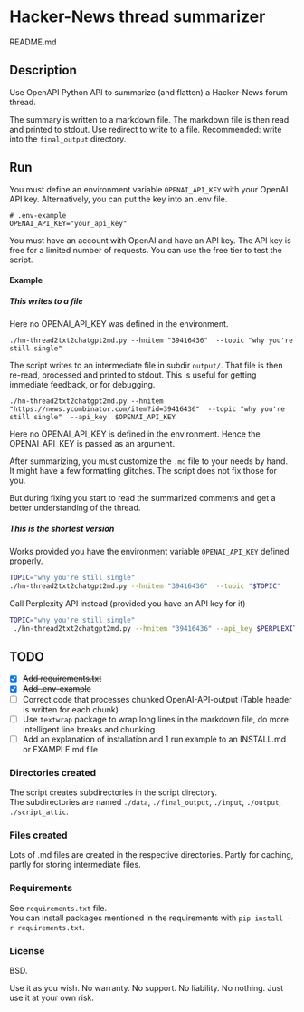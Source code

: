 <!-- markdownlint-disable MD001 -->
# Hacker-News thread summarizer

README.md

## Description

Use OpenAPI Python API to summarize (and flatten) a Hacker-News forum thread.

The summary is written to a markdown file.  The markdown file is then read and printed to stdout. Use redirect to write to a file. Recommended: write into the `final_output` directory.

## Run

You must define an environment variable `OPENAI_API_KEY` with your OpenAI API key. Alternatively, you can put the key into an .env file.

```text
# .env-example
OPENAI_API_KEY="your_api_key"
```

You must have an account with OpenAI and have an API key.  The API key is free for a limited number of requests.  You can use the free tier to test the script.

#### Example

##### This writes to a file

Here no OPENAI_API_KEY was defined in the environment.

`./hn-thread2txt2chatgpt2md.py --hnitem "39416436"  --topic "why you're still single"  `

The script writes to an intermediate file in subdir `output/`.  That file is then re-read, processed and printed to stdout.  This is useful for getting immediate feedback, or for debugging.

`./hn-thread2txt2chatgpt2md.py --hnitem "https://news.ycombinator.com/item?id=39416436"  --topic "why you're still single"  --api_key  $OPENAI_API_KEY`

Here no OPENAI_API_KEY is defined in the environment. Hence the OPENAI_API_KEY is passed as an argument.  

After summarizing, you must customize the `.md` file to your needs by hand. It might have a few formatting glitches. The script does not fix those for you.

But during fixing you start to read the summarized comments and get a better understanding of the thread.

##### This is the shortest version

Works provided you have the environment variable `OPENAI_API_KEY` defined properly.

```bash
TOPIC="why you're still single"
./hn-thread2txt2chatgpt2md.py --hnitem "39416436"  --topic "$TOPIC" 
```

Call Perplexity API instead (provided you have an API key for it)

```bash
TOPIC="why you're still single"
 ./hn-thread2txt2chatgpt2md.py --hnitem "39416436" --api_key $PERPLEXITY_API_KEY --model mistral-7b-instruct   --topic "$TOPIC"  --url "https://api.perplexity.ai/chat/completions"
```

## TODO

- [x] ~~Add requirements.txt~~
- [x] ~~Add .env-example~~
- [ ] Correct code that processes chunked OpenAI-API-output (Table header is written for each chunk)
- [ ] Use `textwrap` package to wrap long lines in the markdown file, do more intelligent line breaks and chunking
- [ ] Add an explanation of installation and 1 run example to an INSTALL.md or EXAMPLE.md file

### Directories created

The script creates subdirectories in the script directory.  
The subdirectories are named `./data`, `./final_output`, `./input`, `./output`, `./script_attic`.

### Files created

Lots of .md files are created in the respective directories. Partly for caching, partly for storing intermediate files.

### Requirements

See `requirements.txt` file.  
You can install packages mentioned in the requirements with `pip install -r requirements.txt`.

### License

BSD.

Use it as you wish.  No warranty.  No support.  No liability.  No nothing.  Just use it at your own risk.

